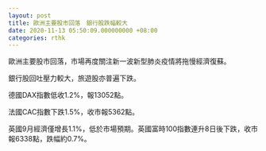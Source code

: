 ```yaml
---
layout: post
title: 歐洲主要股市回落　銀行股跌幅較大
date: 2020-11-13 05:50:09.000000000 +08:00
categories: rthk
---
```


歐洲主要股市回落，市場再度關注新一波新型肺炎疫情將拖慢經濟復蘇。

銀行股回吐壓力較大，旅遊股亦普遍下跌。

德國DAX指數低收1.2%，報13052點。

法國CAC指數下跌1.5%，收市報5362點。

英國9月經濟僅增長1.1%，低於市場預期。英國富時100指數連升8日後下跌，收市報6338點，跌幅約0.7%。
